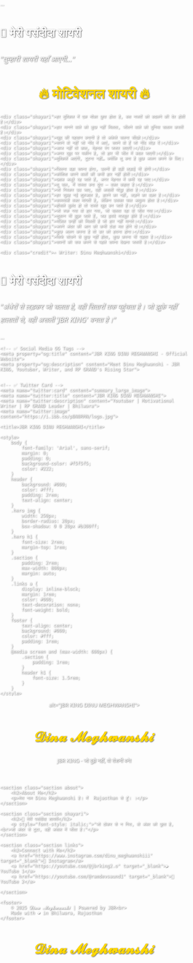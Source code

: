 <section class="section about">...</section>

<!-- 👇 यहाँ डालो अपनी शायरी -->
<section class="section shayari">
    <h2>🌟 मेरी पसंदीदा शायरी</h2>
    <p style="font-style: italic;">"तुम्हारी शायरी यहाँ आएगी..."</p>
</section>
<!-- 👆 यहीं डालो -->
<!DOCTYPE html>
<html lang="hi">
<head>
  <meta charset="UTF-8">
  <meta name="viewport" content="width=device-width, initial-scale=1.0">
  <title>Motivational Shayari</title>
  <style>
    body {
      margin: 0;
      padding: 0;
      font-family: 'Segoe UI', sans-serif;
      background: url('https://images.unsplash.com/photo-1506784983877-45594efa4cbe?auto=format&fit=crop&w=1600&q=80') no-repeat center center fixed;
      background-size: cover;
      color: #fff;
      text-shadow: 1px 1px 3px rgba(0, 0, 0, 0.7);
    }

    .container {
      background-color: rgba(0, 0, 0, 0.6);
      margin: 50px auto;
      padding: 30px;
      max-width: 800px;
      border-radius: 20px;
      box-shadow: 0 0 20px rgba(255, 255, 255, 0.2);
    }

    h1 {
      text-align: center;
      font-size: 36px;
      margin-bottom: 30px;
      color: #ffd700;
    }

    .shayari {
      margin-bottom: 20px;
      font-size: 20px;
      line-height: 1.8;
    }

    .credit {
      margin-top: 40px;
      text-align: center;
      font-size: 18px;
      font-style: italic;
      color: #ffc107;
    }
  </style>
</head>
<body>
  <div class="container">
    <h1>🔥 मोटिवेशनल शायरी 🔥</h1>

    <div class="shayari">हर मुश्किल में एक मौका छुपा होता है, बस नजरों को बदलने की देर होती है।</div>
    <div class="shayari">हार मानने वाले को कुछ नहीं मिलता, जीतने वाले को दुनिया सलाम करती है।</div>
    <div class="shayari">खुद की पहचान बनानी है तो अकेले चलना सीखो।</div>
    <div class="shayari">सपने वो नहीं जो नींद में आएं, सपने वो हैं जो नींद तोड़ दें।</div>
    <div class="shayari">आज नहीं तो कल, मेहनत रंग जरूर लाएगी।</div>
    <div class="shayari">अगर खुद पर यकीन है, तो हार भी जीत में बदल जाएगी।</div>
    <div class="shayari">मुश्किलें आएंगी, टूटना नहीं… क्योंकि तू बना है कुछ अलग करने के लिए।</div>
    <div class="shayari">जितना बड़ा सपना होगा, उतनी ही बड़ी लड़ाई भी होगी।</div>
    <div class="shayari">कोशिश करने वालों की कभी हार नहीं होती।</div>
    <div class="shayari">ख्वाब अधूरे रह जाते हैं, अगर मेहनत में कमी रह जाए।</div>
    <div class="shayari">तू चल, मैं रास्ता बना दूंगा – वक्त कहता है।</div>
    <div class="shayari">जो गिरकर उठ जाए, वही असली योद्धा होता है।</div>
    <div class="shayari">हर सुबह नई शुरुआत है, हारने का नहीं, लड़ने का वक़्त है।</div>
    <div class="shayari">कामयाबी वक्त मांगती है, लेकिन उसका फल अमूल्य होता है।</div>
    <div class="shayari">हौसले बुलंद हो तो रास्ते खुद बन जाते हैं।</div>
    <div class="shayari">जो रुक गया वो हार गया, जो चलता रहा वो जीत गया।</div>
    <div class="shayari">तूफान भी झुक जाते हैं, जब इरादे मजबूत होते हैं।</div>
    <div class="shayari">मंज़िल उन्हीं को मिलती है जो हार नहीं मानते।</div>
    <div class="shayari">अपने अंदर की आग को कभी ठंडा मत होने दो।</div>
    <div class="shayari">कुछ अलग करना है तो डर को हराना होगा।</div>
    <div class="shayari">सिर्फ सोचने से कुछ नहीं होता, कुछ करना भी पड़ता है।</div>
    <div class="shayari">सपनों को सच करने से पहले सपना देखना जरूरी है।</div>

    <div class="credit">✍️ Writer: Dinu Meghwanshi</div>
  </div>
</body>
</html>
<section class="section shayari">
  <h2>🌟 मेरी पसंदीदा शायरी</h2>
  <p style="font-style: italic; font-size: 1.2rem;">
    "अंधेरों से लड़कर जो चलता है,  
    वही सितारों तक पहुंचता है।  
    जो झुके नहीं हालातों से,  
    वही असली 'JBR KING' बनता है।"
  </p>
</section>


<section class="section links">...</section>
<!DOCTYPE html>
<html lang="hi">
<head>
    <!-- ✅ SEO META TAGS -->
    <meta charset="UTF-8">
    <meta name="viewport" content="width=device-width, initial-scale=1.0">
    <meta name="title" content="JBR KING DINU MEGHWANSHI - Official Website">
    <meta name="description" content="Official website of JBR KING DINU MEGHWANSHI - Youtuber, Motivational Writer, RP GRAND Leader, and Digital Creator from Bhilwara, Rajasthan.">
    <meta name="keywords" content="JBR, Dinu Meghwanshi, JBR KING, RP GRAND, Motivational Writer, YouTuber, Bhilwara, Rajasthan, JBR dinu, King Dinu, Dinu, King, JBR Dinu Meghwanshi">
    <meta name="author" content="Dinu Meghwanshi">
    <meta name="robots" content="index, follow">

    <!-- ✅ Social Media OG Tags -->
    <meta property="og:title" content="JBR KING DINU MEGHWANSHI - Official Website">
    <meta property="og:description" content="Meet Dinu Meghwanshi - JBR KING, Youtuber, Writer, and RP GRAND's Rising Star">


    <!-- ✅ Twitter Card -->
    <meta name="twitter:card" content="summary_large_image">
    <meta name="twitter:title" content="JBR KING DINU MEGHWANSHI">
    <meta name="twitter:description" content="Youtuber | Motivational Writer | RP GRAND Leader | Bhilwara">
    <meta name="twitter:image" content="https://i.ibb.co/pBN8RMN/logo.jpg">
    
    <title>JBR KING DINU MEGHWANSHI</title>

    <style>
        body {
            font-family: 'Arial', sans-serif;
            margin: 0;
            padding: 0;
            background-color: #f5f5f5;
            color: #222;
        }
        header {
            background: #000;
            color: #fff;
            padding: 2rem;
            text-align: center;
        }
        .hero img {
            width: 250px;
            border-radius: 20px;
            box-shadow: 0 0 20px #b300ff;
        }
        .hero h1 {
            font-size: 2rem;
            margin-top: 1rem;
        }
        .section {
            padding: 2rem;
            max-width: 800px;
            margin: auto;
        }
        .links a {
            display: inline-block;
            margin: 1rem;
            color: #000;
            text-decoration: none;
            font-weight: bold;
        }
        footer {
            text-align: center;
            background: #000;
            color: #fff;
            padding: 1rem;
        }
        @media screen and (max-width: 600px) {
            .section {
                padding: 1rem;
            }
            header h1 {
                font-size: 1.5rem;
            }
        }
    </style>
</head>
<body>
    <header class="hero">
alt="JBR KING DINU MEGHWANSHI">
        <h1>𝓓𝓲𝓷𝓾 𝓜𝓮𝓰𝓱𝔀𝓪𝓷𝓼𝓱𝓲</h1>
        <p>JBR KING - जो बुझे नहीं, वो रौशनी बने!</p>
    </header>

    <section class="section about">
        <h2>About Me</h2>
        <p>मेरा नाम Dinu Meghwanshi है। मैं  Rajasthan से हूँ। ।</p>
    </section>

    <section class="section shayari">
        <h2>🌟 मेरी पसंदीदा शायरी</h2>
        <p style="font-style: italic;">"जो ठोकर से न गिरा, वो अंबर को छूता है,<br>जो अंदर से टूटा, वही असल में जीता है।"</p>
    </section>

    <section class="section links">
        <h2>Connect with Me</h2>
        <a href="https://www.instagram.com/dinu_meghwanshiii" target="_blank">📸 Instagram</a>
        <a href="https://youtube.com/@jbrking2.o" target="_blank">▶️ YouTube 1</a>
        <a href="https://youtube.com/@ramdevsaund1" target="_blank">🎥 YouTube 2</a>

    </section>

    <footer>
        © 2025 𝓓𝓲𝓷𝓾 𝓜𝓮𝓰𝓱𝔀𝓪𝓷𝓼𝓱𝓲 | Powered by JBR<br>
        Made with ❤️ in Bhilwara, Rajasthan
    </footer>
</body>
</html>
<h1>𝓓𝓲𝓷𝓾 𝓜𝓮𝓰𝓱𝔀𝓪𝓷𝓼𝓱𝓲</h1>
